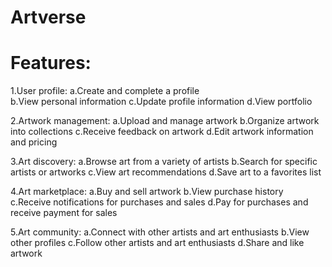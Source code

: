 # Artverse


# Features:

1.User profile:
      a.Create and complete a profile <br>
      b.View personal information
      c.Update profile information
      d.View portfolio


2.Artwork management:
      a.Upload and manage artwork
      b.Organize artwork into collections
      c.Receive feedback on artwork
      d.Edit artwork information and pricing


3.Art discovery:
      a.Browse art from a variety of artists
      b.Search for specific artists or artworks
      c.View art recommendations
      d.Save art to a favorites list


4.Art marketplace:
      a.Buy and sell artwork
      b.View purchase history
      c.Receive notifications for purchases and sales
      d.Pay for purchases and receive payment for sales


5.Art community:
      a.Connect with other artists and art enthusiasts
      b.View other profiles
      c.Follow other artists and art enthusiasts
      d.Share and like artwork
